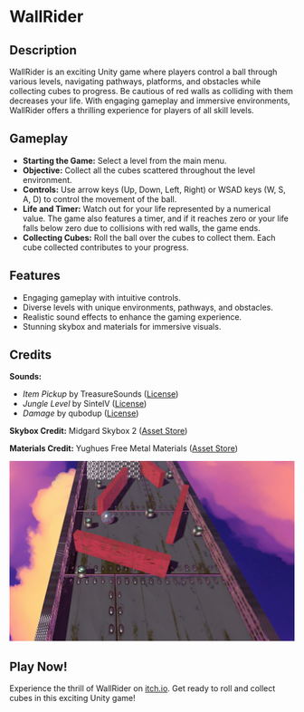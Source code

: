 # WallRider

## Description
WallRider is an exciting Unity game where players control a ball through various levels, navigating pathways, platforms, and obstacles while collecting cubes to progress. Be cautious of red walls as colliding with them decreases your life. With engaging gameplay and immersive environments, WallRider offers a thrilling experience for players of all skill levels.

## Gameplay
- **Starting the Game:** Select a level from the main menu.
- **Objective:** Collect all the cubes scattered throughout the level environment.
- **Controls:** Use arrow keys (Up, Down, Left, Right) or WSAD keys (W, S, A, D) to control the movement of the ball.
- **Life and Timer:** Watch out for your life represented by a numerical value. The game also features a timer, and if it reaches zero or your life falls below zero due to collisions with red walls, the game ends.
- **Collecting Cubes:** Roll the ball over the cubes to collect them. Each cube collected contributes to your progress.

## Features
- Engaging gameplay with intuitive controls.
- Diverse levels with unique environments, pathways, and obstacles.
- Realistic sound effects to enhance the gaming experience.
- Stunning skybox and materials for immersive visuals.

## Credits
**Sounds:**
- *Item Pickup* by TreasureSounds ([License](https://freesound.org/s/332629/)) 
- *Jungle Level* by SintelV ([License](https://freesound.org/s/669543/))
- *Damage* by qubodup ([License](https://freesound.org/s/211634/))

**Skybox Credit:** Midgard Skybox 2 ([Asset Store](https://assetstore.unity.com/packages/2d/textures-materials/sky/midgard-skybox-2))

**Materials Credit:** Yughues Free Metal Materials ([Asset Store](https://assetstore.unity.com/packages/2d/textures-materials/metals/yughues-free-metal-materials-12950))

![WallRider Gameplay](wallRider.png)


## Play Now!
Experience the thrill of WallRider on [itch.io](https://tomasalessi.itch.io/wallrider). Get ready to roll and collect cubes in this exciting Unity game!

